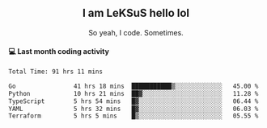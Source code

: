 <h2 align="center">I am LeKSuS hello lol</h2>
<p align="center">So yeah, I code. Sometimes.</p>

#### :computer: Last month coding activity
<!--START_SECTION:waka-->

```txt
Total Time: 91 hrs 11 mins

Go                41 hrs 18 mins  ███████████▒░░░░░░░░░░░░░   45.00 %
Python            10 hrs 21 mins  ██▓░░░░░░░░░░░░░░░░░░░░░░   11.28 %
TypeScript        5 hrs 54 mins   █▓░░░░░░░░░░░░░░░░░░░░░░░   06.44 %
YAML              5 hrs 32 mins   █▓░░░░░░░░░░░░░░░░░░░░░░░   06.03 %
Terraform         5 hrs 5 mins    █▒░░░░░░░░░░░░░░░░░░░░░░░   05.55 %
```

<!--END_SECTION:waka-->
